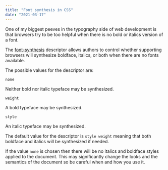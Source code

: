 ```yaml
---
title: "Font synthesis in CSS"
date: "2021-03-17"
---
```


One of my biggest peeves in the typography side of web development is that browsers try to be too helpful when there is no bold or italics version of a font.

The [font-synthesis](https://developer.mozilla.org/en-US/docs/Web/CSS/font-synthesis) descriptor allows authors to control whether supporting browsers will synthesize boldface, italics, or both when there are no fonts available.

The possible values for the descriptor are:

`none`

Neither bold nor italic typeface may be synthesized.

`weight`

A bold typeface may be synthesized.

`style`

An italic typeface may be synthesized.

The default value for the descriptor is `style weight` meaning that both boldface and italics will be synthesized if needed.

If the value `none` is chosen then there will be no italics and boldface styles applied to the document. This may significantly change the looks and the semantics of the document so be careful when and how you use it.
